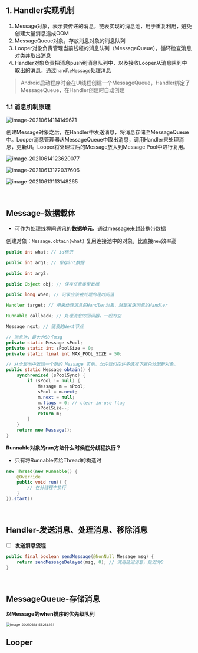 ## 1. Handler实现机制

1. Message对象，表示要传递的消息，链表实现的消息池，用于重复利用，避免创建大量消息造成OOM
2. MessageQueue对象，存放消息对象的消息队列
3. Looper对象负责管理当前线程的消息队列（MessageQueue），循环检查消息对类并取出消息
4. Handler对象负责把消息push到消息队列中，以及接收Looper从消息队列中取出的消息，通过`handleMessage`处理消息

> Android启动程序时会在UI线程创建一个MessageQueue，Handler绑定了MessageQueue，在Handler创建时自动创建

### 1.1 消息机制原理

![image-20210614114149671](https://iqqcode-blog.oss-cn-beijing.aliyuncs.com/img-2021-befo/20210614114149.png)

创建Message对象之后，在Handler中发送消息，将消息存储至MessageQueue中。Looper消息管理器从MessageQueue中取出消息，调用Handler来处理消息，更新UI。Looper将处理过后的Message放入到Message Pool中进行复用。





![image-20210614123620077](https://iqqcode-blog.oss-cn-beijing.aliyuncs.com/img-2021-befo/20210614123620.png)



![image-20210613172037606](https://iqqcode-blog.oss-cn-beijing.aliyuncs.com/img-2021-befo/20210613172037.png)











![image-20210613113148265](https://iqqcode-blog.oss-cn-beijing.aliyuncs.com/img-2021-befo/20210614105513.png)













<br>

## Message-数据载体

- 可作为处理线程间通讯的**数据单元**，通过message来封装携带数据

创建对象：`Message.obtain(what)` 复用连接池中的对象，比直接`new`效率高

```java
public int what; // id标识

public int arg1; // 保存int数据

public int arg2;

public Object obj; // 保存任意类型数据

public long when; // 记录应该被处理的是时间值

Handler target; // 用来处理消息的Handler对象，就是发送消息的Handler

Runnable callback; // 处理消息的回调器，一般为空

Message next; // 链表的Next节点

// 消息池，最大为50个msg
private static Message sPool;
private static int sPoolSize = 0;
private static final int MAX_POOL_SIZE = 50;

// 从全局池中返回一个新的 Message 实例。允许我们在许多情况下避免分配新对象。
public static Message obtain() {
    synchronized (sPoolSync) {
        if (sPool != null) {
            Message m = sPool;
            sPool = m.next;
            m.next = null;
            m.flags = 0; // clear in-use flag
            sPoolSize--;
            return m;
        }
    }
    return new Message();
}
```



**Runnable对象的run方法什么时候在分线程执行？**

- 只有将Runnable传给Thread的构造时

```java
new Thread(new Runnable() {
    @Override
    public void run() {
        // 在分线程中执行
    }
}).start()
```

<br>

## Handler-发送消息、处理消息、移除消息

- [ ] **发送消息流程**

```java
public final boolean sendMessage(@NonNull Message msg) {
	return sendMessageDelayed(msg, 0); // 调用延迟消息，延迟为0
}
```







<br>

## MessageQueue-存储消息

**以Message的when排序的优先级队列**

<img src="https://iqqcode-blog.oss-cn-beijing.aliyuncs.com/img-2021-befo/20210614155214.png" alt="image-20210614155214231" style="zoom:67%;" />



<br>

## Looper









<br>